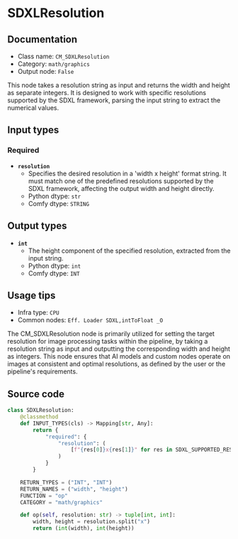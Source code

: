 # SDXLResolution
## Documentation
- Class name: `CM_SDXLResolution`
- Category: `math/graphics`
- Output node: `False`

This node takes a resolution string as input and returns the width and height as separate integers. It is designed to work with specific resolutions supported by the SDXL framework, parsing the input string to extract the numerical values.
## Input types
### Required
- **`resolution`**
    - Specifies the desired resolution in a 'width x height' format string. It must match one of the predefined resolutions supported by the SDXL framework, affecting the output width and height directly.
    - Python dtype: `str`
    - Comfy dtype: `STRING`
## Output types
- **`int`**
    - The height component of the specified resolution, extracted from the input string.
    - Python dtype: `int`
    - Comfy dtype: `INT`
## Usage tips
- Infra type: `CPU`
- Common nodes: `Eff. Loader SDXL,intToFloat _O`

The CM_SDXLResolution node is primarily utilized for setting the target resolution for image processing tasks within the pipeline, by taking a resolution string as input and outputting the corresponding width and height as integers. This node ensures that AI models and custom nodes operate on images at consistent and optimal resolutions, as defined by the user or the pipeline's requirements.
## Source code
```python
class SDXLResolution:
    @classmethod
    def INPUT_TYPES(cls) -> Mapping[str, Any]:
        return {
            "required": {
                "resolution": (
                    [f"{res[0]}x{res[1]}" for res in SDXL_SUPPORTED_RESOLUTIONS],
                )
            }
        }

    RETURN_TYPES = ("INT", "INT")
    RETURN_NAMES = ("width", "height")
    FUNCTION = "op"
    CATEGORY = "math/graphics"

    def op(self, resolution: str) -> tuple[int, int]:
        width, height = resolution.split("x")
        return (int(width), int(height))

```
